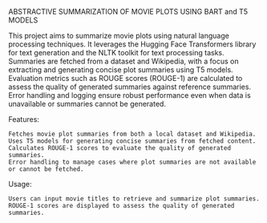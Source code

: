 ABSTRACTIVE SUMMARIZATION OF MOVIE PLOTS USING BART and T5 MODELS

This project aims to summarize movie plots using natural language processing techniques. It leverages the Hugging Face Transformers library for text generation and the NLTK toolkit for text processing tasks. Summaries are fetched from a dataset and Wikipedia, with a focus on extracting and generating concise plot summaries using T5 models. Evaluation metrics such as ROUGE scores (ROUGE-1) are calculated to assess the quality of generated summaries against reference summaries. Error handling and logging ensure robust performance even when data is unavailable or summaries cannot be generated.

Features:

    Fetches movie plot summaries from both a local dataset and Wikipedia.
    Uses T5 models for generating concise summaries from fetched content.
    Calculates ROUGE-1 scores to evaluate the quality of generated summaries.
    Error handling to manage cases where plot summaries are not available or cannot be fetched.

Usage:

    Users can input movie titles to retrieve and summarize plot summaries.
    ROUGE-1 scores are displayed to assess the quality of generated summaries.

